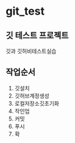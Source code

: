 # git_test
## 깃 테스트 프로젝트
깃과 깃허비테스트실습

## 작업순서
1. 깃설치
2. 깃허브계정생성
3. 로컬저장소깃초기화
4. 작인업
5. 커밋
6. 푸시
7. 확
